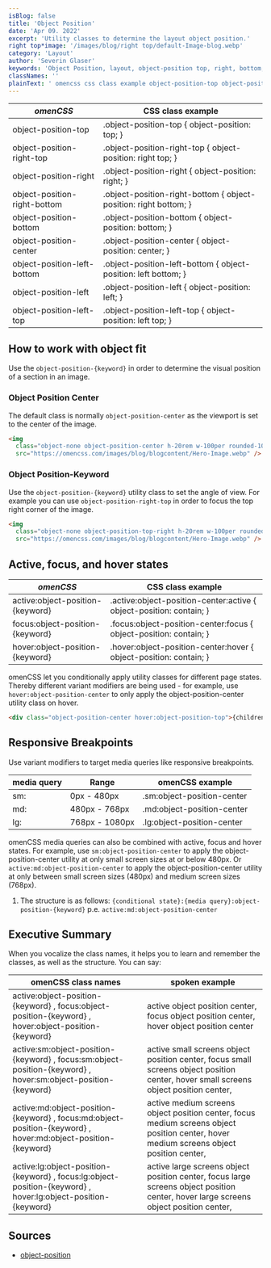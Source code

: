 ```yaml
---
isBlog: false
title: 'Object Position'
date: 'Apr 09. 2022'
excerpt: 'Utility classes to determine the layout object position.'
right top*image: '/images/blog/right top/default-Image-blog.webp'
category: 'Layout'
author: 'Severin Glaser'
keywords: 'Object Position, layout, object-position top, right, bottom, left'
classNames: ''
plainText: ' omencss css class example object-position-top object-position-top object-position: top; object-position-right-top object-position-right-top object-position: right top; object-position-right object-position-right object-position: right; object-position-right-bottom object-position-right-bottom object-position: right bottom; object-position-bottom object-position-bottom object-position: bottom; object-position-center object-position-center object-position: center; object-position-left-bottom object-position-left-bottom object-position: left bottom; object-position-left object-position-left object-position: left; object-position-left-top object-position-left-top object-position: left top; how to work with object fit use the `object-position keyword ` in order to determine the visual position of a section in an image object position center the default class is normally `object-position-center` as the viewport is set to the center of the image  object position-keyword use the `object-position keyword ` utility class to set the angle of view for example you can use `object-position-right-top` in order to focus the top right corner of the image  active focus and hover states omencss css class example active:object-position keyword active :object-position-center:active object-position: contain; focus:object-position keyword focus :object-position-center:focus object-position: contain; hover:object-position keyword hover :object-position-center:hover object-position: contain; omencss let you conditionally apply utility classes for different page states thereby different variant modifiers are being used for example use `hover:object-position-center` to only apply the object-position-center utility class on hover  responsive breakpoints use variant modifiers to target media queries like responsive breakpoints media query range omencss example sm: 0px 480px sm:object-position-center md: 480px 768px md:object-position-center lg: 768px 1080px lg:object-position-center omencss media queries can also be combined with active focus and hover states for example use `sm:object-position-center` to apply the object-position-center utility at only small screen sizes at or below 480px or `active:md:object-position-center` to apply the object-position-center utility at only between small screen sizes 480px and medium screen sizes 768px 1 the structure is as follows: ` conditional state : media query :object-position keyword ` p e `active:md:object-position-center` executive summary when you vocalize the class names it helps you to learn and remember the classes as well as the structure you can say: omencss class names spoken example active:object-position keyword focus:object-position keyword hover:object-position keyword active object position center focus object position center hover object position center active:sm:object-position keyword focus:sm:object-position keyword hover:sm:object-position keyword active small screens object position center focus small screens object position center hover small screens object position center active:md:object-position keyword focus:md:object-position keyword hover:md:object-position keyword active medium screens object position center focus medium screens object position center hover medium screens object position center active:lg:object-position keyword focus:lg:object-position keyword hover:lg:object-position keyword active large screens object position center focus large screens object position center hover large screens object position center sources object-position https: developer mozilla org en-us docs web css object-position '
---
```


| _omenCSS_                    | CSS class example                                                |
| ---------------------------- | ---------------------------------------------------------------- |
| object-position-top          | .object-position-top { object-position: top; }                   |
| object-position-right-top    | .object-position-right-top { object-position: right top; }       |
| object-position-right        | .object-position-right { object-position: right; }               |
| object-position-right-bottom | .object-position-right-bottom { object-position: right bottom; } |
| object-position-bottom       | .object-position-bottom { object-position: bottom; }             |
| object-position-center       | .object-position-center { object-position: center; }             |
| object-position-left-bottom  | .object-position-left-bottom { object-position: left bottom; }   |
| object-position-left         | .object-position-left { object-position: left; }                 |
| object-position-left-top     | .object-position-left-top { object-position: left top; }         |

## How to work with object fit

Use the `object-position-{keyword}` in order to determine the visual position of a section in an image.

### Object Position Center

The default class is normally `object-position-center` as the viewport is set to the center of the image.

```html
<img
  class="object-none object-position-center h-20rem w-100per rounded-10px"
  src="https://omencss.com/images/blog/blogcontent/Hero-Image.webp" />
```

### Object Position-Keyword

Use the `object-position-{keyword}` utility class to set the angle of view. For example you can use `object-position-right-top` in order to focus the top right corner of the image.

```html
<img
  class="object-none object-position-top-right h-20rem w-100per rounded-10px"
  src="https://omencss.com/images/blog/blogcontent/Hero-Image.webp" />
```

## Active, focus, and hover states

| _omenCSS_                        | CSS class example                                                    |
| -------------------------------- | -------------------------------------------------------------------- |
| active:object-position-{keyword} | .active\:object-position-center:active { object-position: contain; } |
| focus:object-position-{keyword}  | .focus\:object-position-center:focus { object-position: contain; }   |
| hover:object-position-{keyword}  | .hover\:object-position-center:hover { object-position: contain; }   |

omenCSS let you conditionally apply utility classes for different page states. Thereby different variant modifiers are being used - for example, use `hover:object-position-center` to only apply the object-position-center utility class on hover.

```html
<div class="object-position-center hover:object-position-top">{children}</div>
```

## Responsive Breakpoints

Use variant modifiers to target media queries like responsive breakpoints.

| media query | Range          | omenCSS example            |
| ----------- | -------------- | -------------------------- |
| sm:         | 0px - 480px    | .sm:object-position-center |
| md:         | 480px - 768px  | .md:object-position-center |
| lg:         | 768px - 1080px | .lg:object-position-center |

omenCSS media queries can also be combined with active, focus and hover states. For example, use `sm:object-position-center` to apply the object-position-center utility at only small screen sizes at or below 480px. Or `active:md:object-position-center` to apply the object-position-center utility at only between small screen sizes (480px) and medium screen sizes (768px).

1. The structure is as follows: `{conditional state}:{media query}:object-position-{keyword}` p.e. `active:md:object-position-center`

## Executive Summary

When you vocalize the class names, it helps you to learn and remember the classes, as well as the structure. You can say:

| omenCSS class names                                                                                           | spoken example                                                                                                                          |
| ------------------------------------------------------------------------------------------------------------- | --------------------------------------------------------------------------------------------------------------------------------------- |
| active:object-position-{keyword} , focus:object-position-{keyword} , hover:object-position-{keyword}          | active object position center, focus object position center, hover object position center                                               |
| active:sm:object-position-{keyword} , focus:sm:object-position-{keyword} , hover:sm:object-position-{keyword} | active small screens object position center, focus small screens object position center, hover small screens object position center,    |
| active:md:object-position-{keyword} , focus:md:object-position-{keyword} , hover:md:object-position-{keyword} | active medium screens object position center, focus medium screens object position center, hover medium screens object position center, |
| active:lg:object-position-{keyword} , focus:lg:object-position-{keyword} , hover:lg:object-position-{keyword} | active large screens object position center, focus large screens object position center, hover large screens object position center,    |

## Sources

- [object-position](https://developer.mozilla.org/en-US/docs/Web/CSS/object-position)
